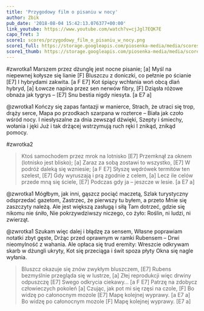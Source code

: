 ```yaml
---
title: 'Przygodowy film o pisaniu w nocy'
author: Zbik
pub_date: '2018-08-04 15:42:13.076377+00:00'
link_youtube: https://www.youtube.com/watch?v=cjJgl7EQK7E
capo_fret: 3
score1: scores/przygodowy_film_o_pisaniu_w_nocy.png
score1_full: https://storage.googleapis.com/piosenka-media/media/scores/przygodowy_film_o_pisaniu_w_nocy.png
score1_thumb: https://storage.googleapis.com/piosenka-media/media/scores/przygodowy_film_o_pisaniu_w_nocy.png.180x0_q85_upscale.png
---
```


#zwrotka1
Marszem przez dżunglę jest nocne pisanie; [a]
Myśl na niepewnej kołysze się lianie [F]
Bluszczu z doniczki, co pełznie po ścianie [E7]
I hybrydami zakwita. [a F E7]
Kot śpiący wchłania woń obcą dlań hybryd, [a]
Łowcze napina przez sen nerwów fibry, [F]
Dziąsła różowe obnaża jak tygrys – [E7]
Snu bestia nigdy niesyta. [a E7 a]

@zwrotka1
Kończy się zapas fantazji w manierce, 
Strach, że utraci się trop, drąży serce,
Mapa po przodkach szarpana w rozterce –
Biała jak czoło wśród nocy.
I niesłyszalne za dnia zewsząd dźwięki,
Szepty i śmiechy, wołania i jęki
Już i tak drżącej wstrzymują ruch ręki
I znikąd, znikąd pomocy.

#zwrotka2
>Ktoś samochodem przez mrok na lotnisko [E7]
>Przemknął za oknem (lotnisko jest blisko); [a]
>Zaraz za sobą zostawi to wszystko, [E7]
>W podróż daleką się wzniesie; [a F E7]
>Słyszę wędrówek termitów ten szelest, [E7]
>Gdy wyruszają i prą zgodnie z celem, [a]
>Lecz ile celów przede mną się ściele, [E7]
>Podczas gdy ja – jeszcze w lesie. [a E7 a]

@zwrotka1
Mógłbym, jak inni, gąszcz pociąć maczetą,
Szlak turystyczny odsprzedać gazetom,
Zastrzec, że pierwszy tu byłem, a przeto
Mnie się zaszczyty należą.
Ale jest większą zasługą i siłą
Tam dotrzeć, gdzie się nikomu nie śniło,
Nie pokrzywdziwszy niczego, co żyło:
Roślin, ni ludzi, ni zwierząt.

@zwrotka1
Szukam więc dalej i błądzę za sensem,
Własne poprawiam notatki zbyt gęste,
Drżąc przed oprawnym w ramki Rubensem –
Drwi nieomylność z wahania.
Ale opłaca się trud eremity:
Wreszcie odkrywam skarb w dżungli ukryty,
Kot się przeciąga i świt spoza płyty
Okna się nagle wyłania.

>Bluszcz okazuje się znów zwykłym bluszczem, [E7]
>Rubens bezmyślnie przegląda się w lustrze, [a]
>Złej reprodukcji więc drwiny odpuszczę [E7]
>Swego odkrycia ciekawy… [a F E7]
>Patrzę na zdobycz człowieczych pokoleń [a]
>Czując, jak pot mi się rzęsi na czole, [F]
>Bo widzę po całonocnym mozole [E7]
>Mapę kolejnej wyprawy. [a E7 a]
>Bo widzę po całonocnym mozole [F]
>Mapę kolejnej wyprawy. [E7 a]